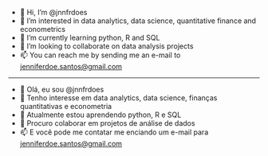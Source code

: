 - 👋 Hi, I’m @jnnfrdoes
- 👀 I’m interested in data analytics, data science, quantitative finance and econometrics
- 🌱 I’m currently learning python, R and SQL
- 💞️ I’m looking to collaborate on data analysis projects
- 📫 You can reach me by sending me an e-mail to jenniferdoe.santos@gmail.com
------------------------------------------------------------------------------------------
- 👋 Olá, eu sou @jnnfrdoes
- 👀 Tenho interesse em data analytics, data science, finanças quantitativas e econometria
- 🌱 Atualmente estou aprendendo python, R e SQL
- 💞️ Procuro colaborar em projetos de análise de dados
- 📫 E você pode me contatar me enciando um e-mail para jenniferdoe.santos@gmail.com

